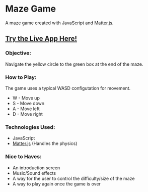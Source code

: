 # Maze Game

A maze game created with JavaScript and [Matter.js](https://brm.io/matter-js/).

## [Try the Live App Here!](https://andrewhuntington.github.io/js-maze/)

### Objective:

Navigate the yellow circle to the green box at the end of the maze.

### How to Play:

The game uses a typical WASD configutation for movement.

- W - Move up
- S - Move down
- A - Move left
- D - Move right

### Technologies Used:

- JavaScript
- [Matter.js](https://brm.io/matter-js/) (Handles the physics)

### Nice to Haves:

- An introduction screen
- Music/Sound effects
- A way for the user to control the difficulty/size of the maze
- A way to play again once the game is over
